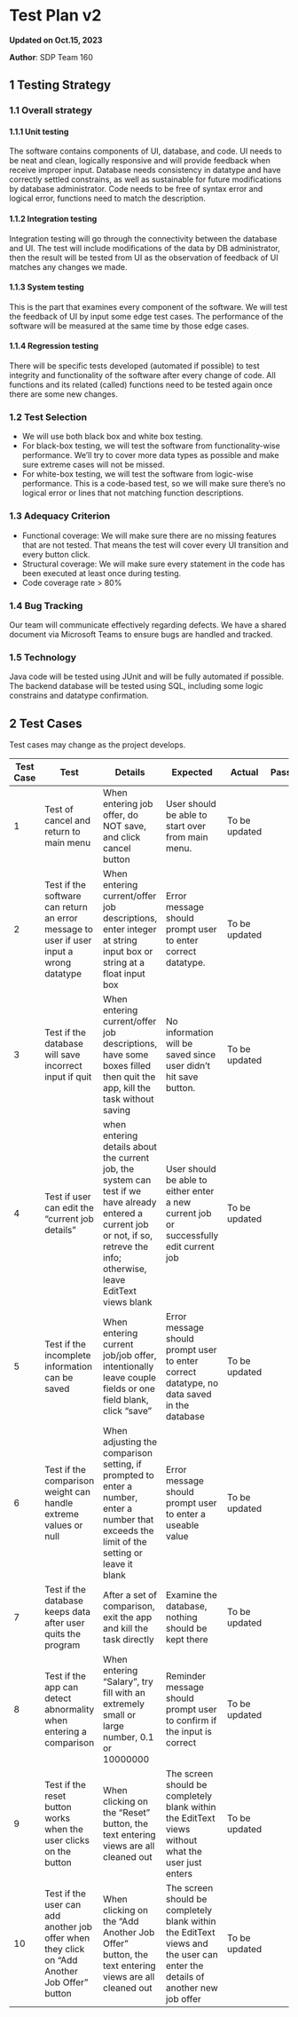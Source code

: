 # Test Plan v2
**Updated on Oct.15, 2023**

**Author**: SDP Team 160

## 1 Testing Strategy
### 1.1 Overall strategy
#### 1.1.1 Unit testing
The software contains components of UI, database, and code. UI needs to be neat and clean, logically responsive and will provide feedback when receive improper input. Database needs consistency in datatype and have correctly settled constrains, as well as sustainable for future modifications by database administrator. Code needs to be free of syntax error and logical error, functions need to match the description.
#### 1.1.2 Integration testing
Integration testing will go through the connectivity between the database and UI. The test will include modifications of the data by DB administrator, then the result will be tested from UI as the observation of feedback of UI matches any changes we made.
#### 1.1.3 System testing
This is the part that examines every component of the software. We will test the feedback of UI by input some edge test cases. The performance of the software will be measured at the same time by those edge cases.
#### 1.1.4 Regression testing
There will be specific tests developed (automated if possible) to test integrity and functionality of the software after every change of code. All functions and its related (called) functions need to be tested again once there are some new changes.

### 1.2 Test Selection

- We will use both black box and white box testing.
- For black-box testing, we will test the software from functionality-wise performance. We’ll try to cover more data types as possible and make sure extreme cases will not be missed.
- For white-box testing, we will test the software from logic-wise performance. This is a code-based test, so we will make sure there’s no logical error or lines that not matching function descriptions.

### 1.3 Adequacy Criterion

- Functional coverage: We will make sure there are no missing features that are not tested. That means the test will cover every UI transition and every button click.
- Structural coverage: We will make sure every statement in the code has been executed at least once during testing.
- Code coverage rate > 80%


### 1.4 Bug Tracking

Our team will communicate effectively regarding defects. We have a shared document via Microsoft Teams to ensure bugs are handled and tracked.

### 1.5 Technology

Java code will be tested using JUnit and will be fully automated if possible. The backend database will be tested using SQL, including some logic constrains and datatype confirmation.

## 2 Test Cases

Test cases may change as the project develops.

Test Case | Test | Details | Expected | Actual | Pass/Fail 
---- | ------------- | ------------- | -------- | ------ | -----
1 | Test of cancel and return to main menu | When entering job offer, do NOT save, and click cancel button | User should be able to start over from main menu. | To be updated ||
2 | Test if the software can return an error message to user if user input a wrong datatype | When entering current/offer job descriptions, enter integer at string input box or string at a float input box | Error message should prompt user to enter correct datatype. | To be updated ||
3 | Test if the database will save incorrect input if quit | When entering current/offer job descriptions, have some boxes filled then quit the app, kill the task without saving | No information will be saved since user didn’t hit save button. | To be updated ||
4 | Test if user can edit the “current job details” | when entering details about the current job, the system can test if we have already entered a current job or not, if so, retreve the info; otherwise, leave EditText views blank  | User should be able to either enter a new current job or successfully edit current job | To be updated ||
5 | Test if the incomplete information can be saved | When entering current job/job offer, intentionally leave couple fields or one field blank, click “save” | Error message should prompt user to enter correct datatype, no data saved in the database | To be updated ||
6 | Test if the comparison weight can handle extreme values or null | When adjusting the comparison setting, if prompted to enter a number, enter a number that exceeds the limit of the setting or leave it blank | Error message should prompt user to enter a useable value | To be updated ||
7 | Test if the database keeps data after user quits the program | After a set of comparison, exit the app and kill the task directly | Examine the database, nothing should be kept there | To be updated ||
8 | Test if the app can detect abnormality when entering a comparison | When entering “Salary”, try fill with an extremely small or large number, 0.1 or 10000000 | Reminder message should prompt user to confirm if the input is correct | To be updated ||
9 | Test if the reset button works when the user clicks on the button | When clicking on the “Reset” button, the text entering views are all cleaned out | The screen should be completely blank within the EditText views without what the user just enters | To be updated ||
10 | Test if the user can add another job offer when they click on “Add Another Job Offer” button | When clicking on the “Add Another Job Offer” button, the text entering views are all cleaned out | The screen should be completely blank within the EditText views and the user can enter the details of another new job offer | To be updated ||